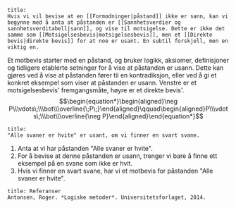 
```ad-summary 
title:  
Hvis vi vil bevise at en [[Formodninger|påstand]] ikke er sann, kan vi begynne med å anta at påstanden er [[Sannhetsverdier og sannhetsverditabell|sann]], og vise til motsigelse. Dette er ikke det samme som [[Motsigelsesbevis|motsigelsesbevis]], men et [[Direkte bevis|direkte bevis]] for at noe er usant. En subtil forskjell, men en viktig en.
```

Et motbevis starter med en påstand, og bruker logikk, aksiomer, definisjoner og tidligere etablerte setninger for å vise at påstanden er usann. Dette kan gjøres ved å vise at påstanden fører til en kontradiksjon, eller ved å gi et konkret eksempel som viser at påstanden er usann. Venstre er et motsigelsesbevis' fremgangsmåte, høyre er et direkte bevis'.
$$\begin{equation*}\begin{aligned}\neg P\\\vdots\;\\\bot\\\overline{\;P\;}\end{aligned}\qquad\begin{aligned}P\\\vdots\;\\\bot\\\overline{\neg P}\end{aligned}\end{equation*}$$


```ad-example 
title: 
"Alle svaner er hvite" er usant, om vi finner en svart svane.
```

1. Anta at vi har påstanden "Alle svaner er hvite". 
2. For å bevise at denne påstanden er usann, trenger vi bare å finne ett eksempel på en svane som ikke er hvit. 
3. Hvis vi finner en svart svane, har vi et motbevis for påstanden "Alle svaner er hvite".


```ad-abstract
title: Referanser
Antonsen, Roger. *Logiske metoder*. Universitetsforlaget, 2014.
```